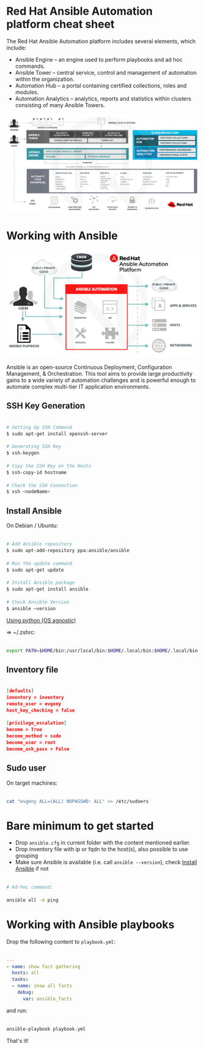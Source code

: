 # Red Hat Ansible Automation platform cheat sheet

The Red Hat Ansible Automation platform includes several elements, which include:

* Ansible Engine – an engine used to perform playbooks and ad hoc commands.
* Ansible Tower – central service, control and management of automation within the organization.
* Automation Hub – a portal containing certified collections, roles and modules.
* Automation Analytics – analytics, reports and statistics within clusters consisting of many Ansible Towers.

![Red Hat Ansible Automation platform high level architecture](.attachments/red-hat-ansible-automation-platform.png)

# Working with Ansible 

![Red Hat Ansible Automation platform](.attachments/red-hat-ansible-automation-platform-architecture.png)

Ansible is an open-source Continuous Deployment, Configuration Management, & Orchestration. This tool aims to provide large productivity gains to a wide variety of automation challenges and is powerful enough to automate complex multi-tier IT application environments.

## SSH Key Generation

```bash

# Setting Up SSH Command
$ sudo apt-get install openssh-server

# Generating SSH Key 
$ ssh-keygen

# Copy the SSH Key on the Hosts
$ ssh-copy-id hostname

# Check the SSH Connection 
$ ssh <nodeName>

```

## Install Ansible

On Debian / Ubuntu:

```bash

# Add Ansible repository 
$ sudo apt-add-repository ppa:ansible/ansible

# Run the update command 
$ sudo apt-get update

# Install Ansible package 
$ sudo apt-get install ansible

# Check Ansible Version
$ ansible –version

```

[Using python (OS agnostic)](https://docs.ansible.com/ansible/latest/installation_guide/intro_installation.html)

=> ~/.zshrc:

```bash

export PATH=$HOME/bin:/usr/local/bin:$HOME/.local/bin:$HOME/.local/bin:$PATH

```

## Inventory file


```json

[defaults]
inventory = inventory
remote_user = evgeny
host_key_checking = false

[privilege_escalation] 
become = True
become_method = sudo
become_user = root
become_ask_pass = False

```

## Sudo user

On target machines:

```bash

cat "evgeny ALL=(ALL) NOPASSWD: ALL" >> /etc/sudoers

```

# Bare minimum to get started

* Drop `ansible.cfg` in current folder with the content mentioned earlier.
* Drop inventory file with ip or fqdn to the host(s), also possible to use grouping
* Make sure Ansible is available (i.e. call `ansible --version`), check [Install Ansible](#install-ansible) if not

```bash

# Ad-hoc command:

ansible all -m ping

```

# Working with Ansible playbooks

Drop the following content to `playbook.yml`:

```yaml

---
- name: show fact gathering
  hosts: all
  tasks:
  - name: show all facts
    debug:
      var: ansible_facts


```

and run: 

```bash 

ansible-playbook playbook.yml

```

That's it!